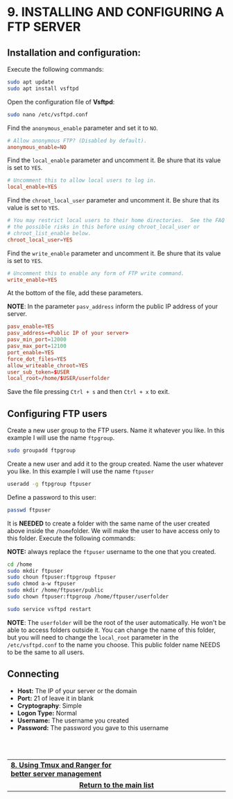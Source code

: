 # 9. INSTALLING AND CONFIGURING A FTP SERVER

## Installation and configuration:
Execute the following commands:

```bash
sudo apt update
sudo apt install vsftpd
```

Open the configuration file of **Vsftpd**:

```bash
sudo nano /etc/vsftpd.conf
```

Find the `anonymous_enable` parameter and set it to `NO`.

```conf
# Allow anonymous FTP? (Disabled by default).
anonymous_enable=NO
```

Find the `local_enable` parameter and uncomment it. Be shure that its value is set to `YES`.

```conf
# Uncomment this to allow local users to log in.
local_enable=YES
```

Find the `chroot_local_user` parameter and uncomment it. Be shure that its value is set to `YES`.

```conf
# You may restrict local users to their home directories.  See the FAQ for
# the possible risks in this before using chroot_local_user or
# chroot_list_enable below.
chroot_local_user=YES
```

Find the `write_enable` parameter and uncomment it. Be shure that its value is set to `YES`.

```conf
# Uncomment this to enable any form of FTP write command.
write_enable=YES
```

At the bottom of the file, add these parameters.

**NOTE**: In the parameter `pasv_address` inform the public IP address of your server.

```conf
pasv_enable=YES
pasv_address=<Public IP of your server>
pasv_min_port=12000
pasv_max_port=12100
port_enable=YES
force_dot_files=YES
allow_writeable_chroot=YES
user_sub_token=$USER
local_root=/home/$USER/userfolder
```

Save the file pressing `Ctrl + s` and then `Ctrl + x` to exit.

## Configuring FTP users

Create a new user group to the FTP users. Name it whatever you like. In this example I will use the name `ftpgroup`.

```bash
sudo groupadd ftpgroup
```

Create a new user and add it to the group created. Name the user whatever you like. In this example I will use the name `ftpuser`

```bash
useradd -g ftpgroup ftpuser
```

Define a password to this user:

```bash
passwd ftpuser
```

It is **NEEDED** to create a folder with the same name of the user created above inside the `/home`folder.
We will make the user to have access only to this folder. Execute the following commands:

**NOTE:** always replace the `ftpuser` username to the one that you created.

```bash
cd /home
sudo mkdir ftpuser
sudo choun ftpuser:ftpgroup ftpuser
sudo chmod a-w ftpuser
sudo mkdir /home/ftpuser/public
sudo chown ftpuser:ftpgroup /home/ftpuser/userfolder

sudo service vsftpd restart
```

**NOTE**: The `userfolder` will be the root of the user automatically. He won't be able to access folders outside it.
You can change the name of this folder, but you will need to change the `local_root` parameter in the `/etc/vsftpd.conf` to the name you choose.
This public folder name NEEDS to be the same to all users.

## Connecting

* **Host:** The IP of your server or the domain
* **Port:** 21 of leave it in blank
* **Cryptography**: Simple
* **Logon Type:** Normal
* **Username:** The username you created
* **Password:** The password you gave to this username

<br><br>
<div>
    <table width="9000">
        <tr>
            <td width="9000">
                <a href="https://github.com/andregalastri/tutorials/blob/main/Ubuntu%20Server/8.%20Using%20Tmux%20and%20Ranger%20for%20better%20server%20management.md">
                    <b>8. Using Tmux and Ranger for better server management</b>
                </a>
            </td>
            <td width="50%" align="right">
                <a href="">
                    <b></b>
                </a>
            </td>
        </tr>
        <tr>
            <td width="9000" colspan="2" align="center">
                <a href="">
                    <b>Return to the main list</b>
                </a>
            </td>
        </tr>
    </table>
</div>

